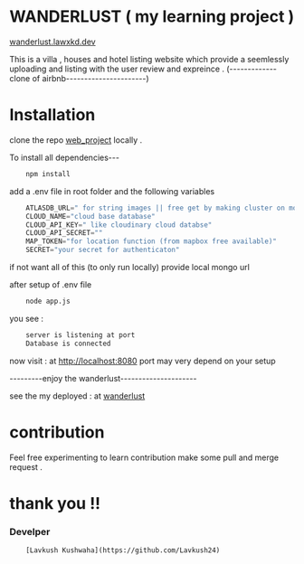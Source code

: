 # WANDERLUST ( my learning project )
[wanderlust.lawxkd.dev](https://wanderlust.lawxkd.dev/listings) 

This is a villa , houses and hotel listing website which provide a seemlessly uploading and listing with the user review and expreince .
(-------------clone of airbnb----------------------)

# Installation

clone the repo [web_project](https://github.com/Lavkush24/web_project.git) locally .

To install all dependencies---

```bash
    npm install 
```
add a  .env file in root folder and the following variables

```javascript
    ATLASDB_URL=" for string images || free get by making cluster on mongo atlas"
    CLOUD_NAME="cloud base database"
    CLOUD_API_KEY=" like cloudinary cloud databse"
    CLOUD_API_SECRET=""
    MAP_TOKEN="for location function (from mapbox free available)"
    SECRET="your secret for authenticaton"
```

if not want all of this (to only run locally) 
provide local mongo url 


after setup of .env file 
```bash
    node app.js
```

you see :
```bash
    server is listening at port
    Database is connected 
```


now visit : at [http://localhost:8080](http://localhost:8080)  port may very depend on your setup 

---------enjoy the wanderlust--------------------- 


see the my deployed :  at [wanderlust](https://wanderlust.lawxkd.dev/listings)

# contribution 
Feel free experimenting to learn contribution make some pull and merge request .


# thank you !!

### Develper 
        [Lavkush Kushwaha](https://github.com/Lavkush24) 



